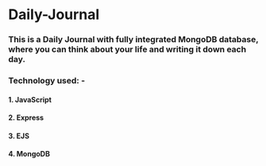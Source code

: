 # Daily-Journal

### This is a Daily Journal with fully integrated MongoDB database, where you can think about your life and writing it down each day.

### Technology used: -
  #### 1. JavaScript
  #### 2. Express
  #### 3. EJS
  #### 4. MongoDB
